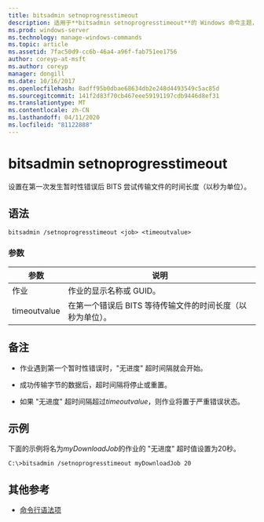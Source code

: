 ```yaml
---
title: bitsadmin setnoprogresstimeout
description: 适用于**bitsadmin setnoprogresstimeout**的 Windows 命令主题，用于设置服务在发生暂时性错误后尝试传输文件的时间长度（以秒为单位）。
ms.prod: windows-server
ms.technology: manage-windows-commands
ms.topic: article
ms.assetid: 7fac50d9-cc6b-46a4-a96f-fab751ee1756
author: coreyp-at-msft
ms.author: coreyp
manager: dongill
ms.date: 10/16/2017
ms.openlocfilehash: 8adff95b0dbae68634db2e248d4493549c5ac85d
ms.sourcegitcommit: 141f2d83f70cb467eee59191197cdb9446d8ef31
ms.translationtype: MT
ms.contentlocale: zh-CN
ms.lasthandoff: 04/11/2020
ms.locfileid: "81122888"
---
```

# <a name="bitsadmin-setnoprogresstimeout"></a>bitsadmin setnoprogresstimeout

设置在第一次发生暂时性错误后 BITS 尝试传输文件的时间长度（以秒为单位）。

## <a name="syntax"></a>语法

```
bitsadmin /setnoprogresstimeout <job> <timeoutvalue>
```

### <a name="parameters"></a>参数

| 参数 | 说明 |
| --------- | ----------- |
| 作业 | 作业的显示名称或 GUID。 |
| timeoutvalue | 在第一个错误后 BITS 等待传输文件的时间长度（以秒为单位）。 |

## <a name="remarks"></a>备注

- 作业遇到第一个暂时性错误时，"无进度" 超时间隔就会开始。

- 成功传输字节的数据后，超时间隔将停止或重置。

- 如果 "无进度" 超时间隔超过*timeoutvalue*，则作业将置于严重错误状态。

## <a name="examples"></a>示例

下面的示例将名为*myDownloadJob*的作业的 "无进度" 超时值设置为20秒。

```
C:\>bitsadmin /setnoprogresstimeout myDownloadJob 20
```

## <a name="additional-references"></a>其他参考

- [命令行语法项](command-line-syntax-key.md)